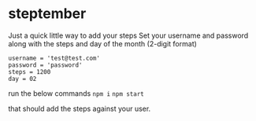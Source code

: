 # steptember

Just a quick little way to add your steps
Set your username and password along with the steps and day of the month (2-digit format)

```
username = 'test@test.com'
password = 'password'
steps = 1200
day = 02
```

run the below commands
`npm i`
`npm start`

that should add the steps against your user.